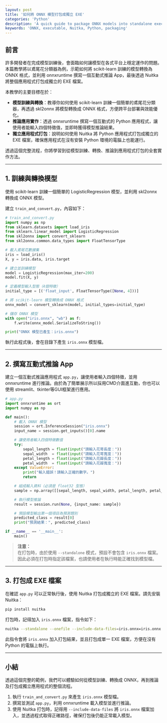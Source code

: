 ```yaml
---
layout: post
title: '如何將 ONNX 模型打包成獨立 EXE'
categories: 'Python'
description: 'A quick guide to package ONNX models into standalone executable files.'
keywords: 'ONNX, executable, Nuitka, Python, packaging'
---
```


## 前言
許多開發者在完成模型訓練後，會面臨如何讓模型在各式平台上穩定運作的問題。本篇教學將以鳶尾花分類器為例，示範如何將 scikit-learn 訓練的模型轉換為 ONNX 格式，並利用 onnxruntime 撰寫一個互動式推論 App，最後透過 Nuitka 將整個應用程式打包成獨立的 EXE 檔案。

本教學的主要目標在於：
- **模型訓練與轉換**：教導你如何使用 scikit-learn 訓練一個簡單的鳶尾花分類器，再透過 skl2onnx 將模型轉換成 ONNX 格式，方便跨平台部署與效能優化。
- **推論應用實作**：透過 onnxruntime 撰寫一個互動式的 Python 應用程式，讓使用者能輸入四個特徵值，並即時獲得模型推論結果。
- **獨立應用程式打包**：說明如何使用 Nuitka 將 Python 應用程式打包成獨立的 EXE 檔案，確保應用程式在沒有安裝 Python 環境的電腦上也能運行。

透過這個完整流程，你將學習到從模型訓練、轉換、推論到應用程式打包的全套實作方法。

---

## 1. 訓練與轉換模型

使用 scikit-learn 訓練一個簡單的 LogisticRegression 模型，並利用 skl2onnx 轉換成 ONNX 模型。

建立 `train_and_convert.py`，內容如下：

```python
# train_and_convert.py
import numpy as np
from sklearn.datasets import load_iris
from sklearn.linear_model import LogisticRegression
from skl2onnx import convert_sklearn
from skl2onnx.common.data_types import FloatTensorType

# 載入鳶尾花數據集
iris = load_iris()
X, y = iris.data, iris.target

# 建立並訓練模型
model = LogisticRegression(max_iter=200)
model.fit(X, y)

# 定義模型輸入型態（4個特徵）
initial_type = [('float_input', FloatTensorType([None, 4]))]

# 將 scikit-learn 模型轉換成 ONNX 格式
onnx_model = convert_sklearn(model, initial_types=initial_type)

# 儲存 ONNX 模型
with open("iris.onnx", "wb") as f:
    f.write(onnx_model.SerializeToString())

print("ONNX 模型已產生：iris.onnx")
```

執行此程式後，會在目錄下產生 `iris.onnx` 模型檔。

---

## 2. 撰寫互動式推論 App
建立一個互動式推論應用程式 `app.py`，讓使用者輸入四個特徵，並用 onnxruntime 進行推論。由於為了簡單展示所以採用CMD介面進互動，你也可以使用 streamlit、tkinter等GUI框架進行應用。

```python
# app.py
import onnxruntime as ort
import numpy as np

def main():
    # 載入 ONNX 模型
    session = ort.InferenceSession("iris.onnx")
    input_name = session.get_inputs()[0].name

    # 讓使用者輸入四個特徵數值
    try:
        sepal_length = float(input("請輸入花萼長度："))
        sepal_width  = float(input("請輸入花萼寬度："))
        petal_length = float(input("請輸入花瓣長度："))
        petal_width  = float(input("請輸入花瓣寬度："))
    except ValueError:
        print("輸入錯誤！請輸入正確的數字。")
        return

    # 組成輸入資料（必須是 float32 型態）
    sample = np.array([[sepal_length, sepal_width, petal_length, petal_width]], dtype=np.float32)

    # 執行模型推論
    result = session.run(None, {input_name: sample})

    # 預設模型輸出第一個項目為預測類別
    predicted_class = result[0]
    print("預測結果：", predicted_class)

if __name__ == '__main__':
    main()

```

> **注意：**  
> 在打包時，由於使用 `--standalone` 模式，預設不會包含 `iris.onnx` 檔案。因此必須在打包時指定該檔案，也請使用者在執行時能正確找到模型檔。

---

## 3. 打包成 EXE 檔案

在確認 `app.py` 可以正常執行後，使用 Nuitka 打包成獨立的 EXE 檔案。請先安裝 Nuitka：

```bash
pip install nuitka
```

打包時，記得加入 `iris.onnx` 檔案，指令如下：

```bash
nuitka --standalone --onefile --include-data-files=iris.onnx=iris.onnx app.py
```

此指令會將 `iris.onnx` 加入打包結果，並且打包成單一 EXE 檔案，方便在沒有 Python 的電腦上執行。

---

## 小結
透過這個完整的範例，我們可以體驗如何從模型訓練、轉換成 ONNX，再到推論及打包成獨立應用程式的整個流程。

1. 執行 `train_and_convert.py` 來產生 `iris.onnx` 模型檔。
2. 撰寫並測試 `app.py`，利用 onnxruntime 載入模型並進行推論。
3. 使用 Nuitka 打包時，記得用 `--include-data-files` 將 `iris.onnx` 檔案加入，並透過程式取得正確路徑，確保打包後仍能正常載入模型。

